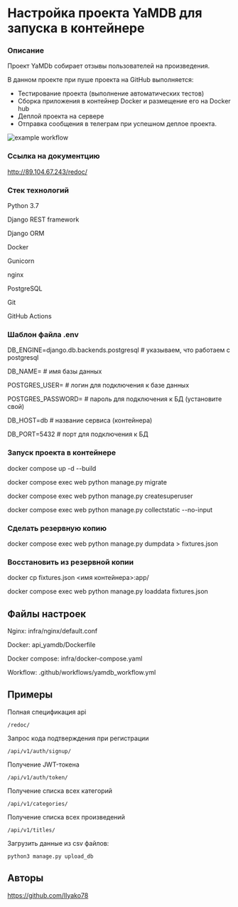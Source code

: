 # Настройка проекта YaMDB для запуска в контейнере
### Описание
Проект YaMDb собирает отзывы пользователей на произведения.

В данном проекте при пуше проекта на GitHub выполняется:
- Тестирование проекта (выполнение автоматических тестов)
- Сборка приложения в контейнер Docker и размещение его на Docker hub
- Деплой проекта на сервере
- Отправка сообщения в телеграм при успешном деплое проекта.


![example workflow](https://github.com/Ilyako78/yamdb_final/actions/workflows/yamdb_workflow.yml/badge.svg)


### Ссылка на документцию

http://89.104.67.243/redoc/


### Стек технологий

Python 3.7

Django REST framework

Django ORM

Docker

Gunicorn

nginx

PostgreSQL

Git

GitHub Actions

### Шаблон файла .env

DB_ENGINE=django.db.backends.postgresql # указываем, что работаем с postgresql

DB_NAME= # имя базы данных

POSTGRES_USER= # логин для подключения к базе данных

POSTGRES_PASSWORD= # пароль для подключения к БД (установите свой)

DB_HOST=db # название сервиса (контейнера)

DB_PORT=5432 # порт для подключения к БД

### Запуск проекта в контейнере

docker compose up -d --build

docker compose exec web python manage.py migrate

docker compose exec web python manage.py createsuperuser

docker compose exec web python manage.py collectstatic --no-input

### Сделать резервную копию

docker compose exec web python manage.py dumpdata > fixtures.json

### Восстановить из резервной копии

docker cp fixtures.json <имя контейнера>:app/

docker compose exec web python manage.py loaddata fixtures.json

## Файлы настроек

Nginx:
infra/nginx/default.conf

Docker:
api_yamdb/Dockerfile

Docker compose:
infra/docker-compose.yaml

Workflow:
.github/workflows/yamdb_workflow.yml

## Примеры
Полная спецификация api
```
/redoc/
```

Запрос кода подтверждения при регистрации
```
/api/v1/auth/signup/
```

Получение JWT-токена
```
/api/v1/auth/token/
```

Получение списка всех категорий
```
/api/v1/categories/
```

Получение списка всех произведений
```
/api/v1/titles/
```

Загрузить данные из csv файлов:
```
python3 manage.py upload_db
```

## Авторы

https://github.com/Ilyako78

